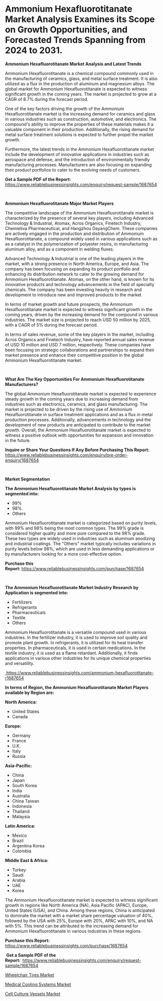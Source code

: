 <p><h1>Ammonium Hexafluorotitanate Market Analysis Examines its Scope on Growth Opportunities, and Forecasted Trends Spanning from 2024 to 2031.</h1></p><p><strong>Ammonium Hexafluorotitanate Market Analysis and Latest Trends</strong></p>
<p><p>Ammonium Hexafluorotitanate is a chemical compound commonly used in the manufacturing of ceramics, glass, and metal surface treatment. It is also utilized as a flux in the production of aluminum and magnesium alloys. The global market for Ammonium Hexafluorotitanate is expected to witness significant growth in the coming years. The market is projected to grow at a CAGR of 8.7% during the forecast period.</p><p>One of the key factors driving the growth of the Ammonium Hexafluorotitanate market is the increasing demand for ceramics and glass in various industries such as construction, automotive, and electronics. The compound's ability to improve the properties of these materials makes it a valuable component in their production. Additionally, the rising demand for metal surface treatment solutions is expected to further propel the market growth.</p><p>Furthermore, the latest trends in the Ammonium Hexafluorotitanate market include the development of innovative applications in industries such as aerospace and defense, and the introduction of environmentally friendly manufacturing processes. Manufacturers are also focusing on expanding their product portfolios to cater to the evolving needs of customers.</p></p>
<p><strong>Get a Sample PDF of the Report:&nbsp;</strong> <a href="https://www.reliablebusinessinsights.com/enquiry/request-sample/1687654">https://www.reliablebusinessinsights.com/enquiry/request-sample/1687654</a></p>
<p>&nbsp;</p>
<p><strong>Ammonium Hexafluorotitanate Major Market Players</strong></p>
<p><p>The competitive landscape of the Ammonium Hexafluorotitanate market is characterized by the presence of several key players, including Advanced Technology & Industrial, Atomax, Acros Organics, Finetech Industry, Chemieliva Pharmaceutical, and Hangzhou DayangChem. These companies are actively engaged in the production and distribution of Ammonium Hexafluorotitanate, a compound widely used in various applications such as as a catalyst in the polymerization of polyester resins, in manufacturing aluminum alloy, and as a component in welding fluxes.</p><p>Advanced Technology & Industrial is one of the leading players in the market, with a strong presence in North America, Europe, and Asia. The company has been focusing on expanding its product portfolio and enhancing its distribution network to cater to the growing demand for Ammonium Hexafluorotitanate. Atomax, on the other hand, is known for its innovative products and technology advancements in the field of specialty chemicals. The company has been investing heavily in research and development to introduce new and improved products to the market.</p><p>In terms of market growth and future prospects, the Ammonium Hexafluorotitanate market is expected to witness significant growth in the coming years, driven by the increasing demand for the compound in various industries. The market size is projected to reach USD 50 million by 2025, with a CAGR of 5% during the forecast period.</p><p>In terms of sales revenue, some of the key players in the market, including Acros Organics and Finetech Industry, have reported annual sales revenue of USD 10 million and USD 7 million, respectively. These companies have been focusing on strategic collaborations and partnerships to expand their market presence and enhance their competitive position in the global Ammonium Hexafluorotitanate market.</p></p>
<p>&nbsp;</p>
<p><strong>What Are The Key Opportunities For Ammonium Hexafluorotitanate Manufacturers?</strong></p>
<p><p>The global Ammonium Hexafluorotitanate market is expected to experience steady growth in the coming years due to increasing demand from industries such as electronics, ceramics, and glass manufacturing. The market is projected to be driven by the rising use of Ammonium Hexafluorotitanate in surface treatment applications and as a flux in metal production processes. Additionally, advancements in technology and the development of new products are anticipated to contribute to the market growth. Overall, the Ammonium Hexafluorotitanate market is expected to witness a positive outlook with opportunities for expansion and innovation in the future.</p></p>
<p><strong>Inquire or Share Your Questions If Any Before Purchasing This Report:</strong> <a href="https://www.reliablebusinessinsights.com/enquiry/pre-order-enquiry/1687654">https://www.reliablebusinessinsights.com/enquiry/pre-order-enquiry/1687654</a></p>
<p>&nbsp;</p>
<p><strong>Market Segmentation</strong></p>
<p><strong>The Ammonium Hexafluorotitanate Market Analysis by types is segmented into:</strong></p>
<p><ul><li>99%</li><li>98%</li><li>Others</li></ul></p>
<p><p>Ammonium Hexafluorotitanate market is categorized based on purity levels, with 99% and 98% being the most common types. The 99% grade is considered higher quality and more pure compared to the 98% grade. These two types are widely used in industries such as aluminum anodizing and industrial coatings. The "Others" market typically includes variations in purity levels below 98%, which are used in less demanding applications or by manufacturers looking for a more cost-effective option.</p></p>
<p><strong>Purchase this Report:&nbsp;</strong><a href="https://www.reliablebusinessinsights.com/purchase/1687654">https://www.reliablebusinessinsights.com/purchase/1687654</a></p>
<p>&nbsp;</p>
<p><strong>The Ammonium Hexafluorotitanate Market Industry Research by Application is segmented into:</strong></p>
<p><ul><li>Fertilizers</li><li>Refrigerants</li><li>Pharmaceuticals</li><li>Textile</li><li>Others</li></ul></p>
<p><p>Ammonium Hexafluorotitanate is a versatile compound used in various industries. In the fertilizer industry, it is used to improve soil quality and promote plant growth. In refrigerants, it is utilized for its heat transfer properties. In pharmaceuticals, it is used in certain medications. In the textile industry, it is used as a flame retardant. Additionally, it finds applications in various other industries for its unique chemical properties and versatility.</p></p>
<p><a href="https://www.reliablebusinessinsights.com/ammonium-hexafluorotitanate-r1687654">&nbsp;https://www.reliablebusinessinsights.com/ammonium-hexafluorotitanate-r1687654</a></p>
<p><strong>In terms of Region, the Ammonium Hexafluorotitanate Market Players available by Region are:</strong></p>
<p>
    <p> <strong> North America: </strong>
        <ul>
            <li>United States</li>
            <li>Canada</li>
        </ul>
        </p> 
    <p> <strong> Europe: </strong>
        <ul>
            <li>Germany</li>
            <li>France</li>
            <li>U.K.</li>
            <li>Italy</li>
            <li>Russia</li>
        </ul>
        </p> 
    <p> <strong> Asia-Pacific: </strong>
        <ul>
            <li>China</li>
            <li>Japan</li>
            <li>South Korea</li>
            <li>India</li>
            <li>Australia</li>
            <li>China Taiwan</li>
            <li>Indonesia</li>
            <li>Thailand</li>
            <li>Malaysia</li>
        </ul>
        </p> 
    <p> <strong> Latin America: </strong>
        <ul>
            <li>Mexico</li>
            <li>Brazil</li>
            <li>Argentina Korea</li>
            <li>Colombia</li>
        </ul>
        </p> 
    <p> <strong> Middle East & Africa: </strong>
        <ul>
            <li>Turkey</li>
            <li>Saudi</li>
            <li>Arabia</li>
            <li>UAE</li>
            <li>Korea</li>
        </ul>
    </p>
    </p>
<p><p>The Ammonium Hexafluorotitanate market is expected to witness significant growth in regions like North America (NA), Asia Pacific (APAC), Europe, United States (USA), and China. Among these regions, China is anticipated to dominate the market with a market share percentage valuation of 40%, followed by the USA with 25%, Europe with 20%, APAC with 10%, and NA with 5%. This trend can be attributed to the increasing demand for Ammonium Hexafluorotitanate in various industries in these regions.</p></p>
<p><strong>Purchase this Report: </strong><a href="https://www.reliablebusinessinsights.com/purchase/1687654">https://www.reliablebusinessinsights.com/purchase/1687654</a></p>
<p>&nbsp;<strong>Get a Sample PDF of the Report:&nbsp;&nbsp;</strong><a href="https://www.reliablebusinessinsights.com/enquiry/request-sample/1687654">https://www.reliablebusinessinsights.com/enquiry/request-sample/1687654</a></p>
<p><strong></strong></p>
<p><p><a href="https://view.publitas.com/reportprime-1/wheelchair-tires-market-trends-a-detailed-study-of-its-market-segmentation-and-analyzing-the-importance-of-the-emerging-trends/">Wheelchair Tires Market</a></p><p><a href="https://view.publitas.com/reportprime-1/medical-cooling-systems-market-size-is-growing-at-cagr-of-10-9-and-this-report-covers-analysis-by-type-application-growth-and-forecast-2024-2031/">Medical Cooling Systems Market</a></p><p><a href="https://view.publitas.com/reportprime-1/cell-culture-vessels-market-size-share-trends-analysis-report-by-product-cell-culture-plates-cell-culture-flasks-cell-culture-dishes-cell-roller-bottles-other-and-segment-forecasts-2024-2031/">Cell Culture Vessels Market</a></p></p>